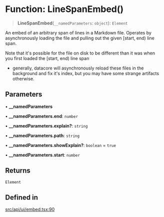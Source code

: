 # Function: LineSpanEmbed()

> **LineSpanEmbed**(`__namedParameters`: `object`): `Element`

An embed of an arbitrary span of lines in a Markdown file. Operates by asynchronously loading the file and pulling
out the given [start, end) line span.

Note that it's possible for the file on disk to be different than it was when you first loaded the [start, end) line span
- generally, datacore will asynchronously reload these files in the background and fix it's index, but you may have some
strange artifacts otherwise.

## Parameters

• **\_\_namedParameters**

• **\_\_namedParameters.end**: `number`

• **\_\_namedParameters.explain?**: `string`

• **\_\_namedParameters.path**: `string`

• **\_\_namedParameters.showExplain?**: `boolean` = `true`

• **\_\_namedParameters.start**: `number`

## Returns

`Element`

## Defined in

[src/api/ui/embed.tsx:90](https://github.com/blacksmithgu/datacore/blob/7b0c019def7e079c43dc5dbea32d9f610e95285b/src/api/ui/embed.tsx#L90)
